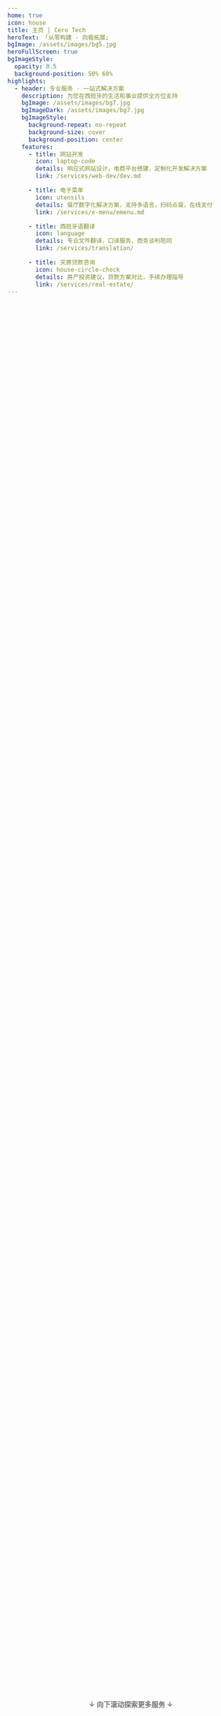 ```yaml
---
home: true
icon: house
title: 主页 | Cero Tech
heroText: 「从零构建 - 向极拓展」
bgImage: /assets/images/bg5.jpg
heroFullScreen: true
bgImageStyle:
  opacity: 0.5
  background-position: 50% 60%
highlights:
  - header: 专业服务 · 一站式解决方案
    description: 为您在西班牙的生活和事业提供全方位支持
    bgImage: /assets/images/bg7.jpg
    bgImageDark: /assets/images/bg7.jpg
    bgImageStyle:
      background-repeat: no-repeat
      background-size: cover
      background-position: center
    features:
      - title: 网站开发
        icon: laptop-code
        details: 响应式网站设计，电商平台搭建，定制化开发解决方案
        link: /services/web-dev/dev.md

      - title: 电子菜单
        icon: utensils
        details: 餐厅数字化解决方案，支持多语言，扫码点餐，在线支付
        link: /services/e-menu/emenu.md

      - title: 西班牙语翻译
        icon: language
        details: 专业文件翻译，口译服务，商务谈判陪同
        link: /services/translation/

      - title: 买房贷款咨询
        icon: house-circle-check
        details: 房产投资建议，贷款方案对比，手续办理指导
        link: /services/real-estate/
---
```

<ParticleBackground />
<HeroEffects />

<div class="scroll-hint">
  <p>↓ 向下滚动探索更多服务 ↓</p>
</div>

<style>
.vp-hero-info-wrapper .vp-hero-title {
  font-size: 1.9rem;
  font-weight: bold;
}
.scroll-hint {
  position: fixed;
  bottom: 450px;
  left: 0;
  right: 0;
  text-align: center;
  color: var(--theme-color);
  font-weight: bold;
  animation: pulse 2s infinite;
  z-index: 10;
}

@media (max-width: 768px) {
  .scroll-hint {
    bottom: 850px;
    font-size: 0.9rem;
  }
}

@keyframes pulse {
  0% {
    opacity: 0.6;
  }
  50% {
    opacity: 1;
  }
  100% {
    opacity: 0.6;
  }
}
</style>

<GoogleAdsense />
<GoogleAdsense slot="3037493779" />